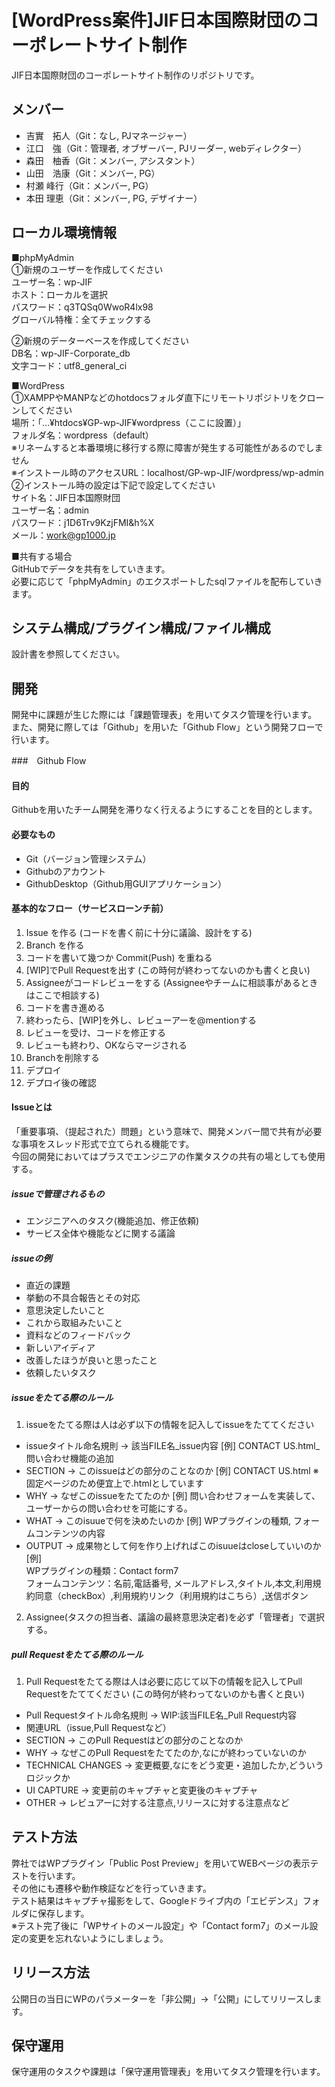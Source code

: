 # [WordPress案件]JIF日本国際財団のコーポレートサイト制作
JIF日本国際財団のコーポレートサイト制作のリポジトリです。

## メンバー
- 吉實　拓人（Git：なし, PJマネージャー）
- 江口　強（Git：管理者, オブザーバー, PJリーダー, webディレクター）
- 森田　柚香（Git：メンバー, アシスタント）
- 山田　浩康（Git：メンバー, PG）
- 村瀬 峰行（Git：メンバー, PG）
- 本田 理恵（Git：メンバー, PG, デザイナー）
## ローカル環境情報
■phpMyAdmin  
①新規のユーザーを作成してください  
ユーザー名：wp-JIF  
ホスト：ローカルを選択  
パスワード：q3TQSq0WwoR4lx98  
グローバル特権：全てチェックする  

②新規のデーターベースを作成してください  
DB名：wp-JIF-Corporate_db  
文字コード：utf8_general_ci  

■WordPress  
①XAMPPやMANPなどのhotdocsフォルダ直下にリモートリポジトリをクローンしてください  
場所：「…¥htdocs¥GP-wp-JIF¥wordpress（ここに設置）」  
フォルダ名：wordpress（default）  
※リネームすると本番環境に移行する際に障害が発生する可能性があるのでしません  
※インストール時のアクセスURL：localhost/GP-wp-JIF/wordpress/wp-admin  
②インストール時の設定は下記で設定してください  
サイト名：JIF日本国際財団  
ユーザー名：admin  
パスワード：j1D6Trv9KzjFMI&h%X  
メール：work@gp1000.jp  

■共有する場合  
GitHubでデータを共有をしていきます。  
必要に応じて「phpMyAdmin」のエクスポートしたsqlファイルを配布していきます。

## システム構成/プラグイン構成/ファイル構成
設計書を参照してください。
## 開発
開発中に課題が生じた際には「課題管理表」を用いてタスク管理を行います。  
また、開発に際しては「Github」を用いた「Github Flow」という開発フローで行います。


###　Github Flow
#### 目的
Githubを用いたチーム開発を滞りなく行えるようにすることを目的とします。
#### 必要なもの
- Git（バージョン管理システム）  
- Githubのアカウント  
- GithubDesktop（Github用GUIアプリケーション）
#### 基本的なフロー（サービスローンチ前）
1. Issue を作る (コードを書く前に十分に議論、設計をする)
2. Branch を作る
3. コードを書いて幾つか Commit(Push) を重ねる
4. [WIP]でPull Requestを出す (この時何が終わってないのかも書くと良い)
5. Assigneeがコードレビューをする (Assigneeやチームに相談事があるときはここで相談する)
6. コードを書き進める
7. 終わったら、[WIP]を外し、レビューアーを@mentionする
8. レビューを受け、コードを修正する
9. レビューも終わり、OKならマージされる
10. Branchを削除する
11. デプロイ
12. デプロイ後の確認
#### Issueとは
「重要事項、（提起された）問題」という意味で、開発メンバー間で共有が必要な事項をスレッド形式で立てられる機能です。  
今回の開発においてはプラスでエンジニアの作業タスクの共有の場としても使用する。

##### issueで管理されるもの
- エンジニアへのタスク(機能追加、修正依頼)  
- サービス全体や機能などに関する議論

##### issueの例
- 直近の課題
- 挙動の不具合報告とその対応
- 意思決定したいこと
- これから取組みたいこと
- 資料などのフィードバック
- 新しいアイディア
- 改善したほうが良いと思ったこと
- 依頼したいタスク
##### issueをたてる際のルール
1. issueをたてる際は人は必ず以下の情報を記入してissueをたててください
  - issueタイトル命名規則 → 該当FILE名_issue内容
  [例] CONTACT US.html_問い合わせ機能の追加
  - SECTION → このissueはどの部分のことなのか
  [例] CONTACT US.html ※固定ページのため便宜上で.htmlとしています
  - WHY → なぜこのissueをたてたのか
  [例] 問い合わせフォームを実装して、ユーザーからの問い合わせを可能にする。
  - WHAT → このisuueで何を決めたいのか
  [例] WPプラグインの種類, フォームコンテンツの内容
  - OUTPUT → 成果物として何を作り上げればこのisuueはcloseしていいのか
  [例]   
    WPプラグインの種類：Contact form7  
    フォームコンテンツ：名前,電話番号, メールアドレス,タイトル,本文,利用規約同意（checkBox）,利用規約リンク（利用規約はこちら）,送信ボタン
2. Assignee(タスクの担当者、議論の最終意思決定者)を必ず「管理者」で選択する。
##### pull Requestをたてる際のルール
1. Pull Requestをたてる際は人は必要に応じて以下の情報を記入してPull Requestをたててください (この時何が終わってないのかも書くと良い)
  - Pull Requestタイトル命名規則 → WIP:該当FILE名_Pull Request内容
  - 関連URL（issue,Pull Requestなど）
  - SECTION → このPull Requestはどの部分のことなのか
  - WHY → なぜこのPull Requestをたてたのか,なにが終わっていないのか
  - TECHNICAL CHANGES → 変更概要,なにをどう変更・追加したか,どういうロジックか
  - UI CAPTURE → 変更前のキャプチャと変更後のキャプチャ
  - OTHER → レビュアーに対する注意点,リリースに対する注意点など

## テスト方法
弊社ではWPプラグイン「Public Post Preview」を用いてWEBページの表示テストを行います。  
その他にも遷移や動作検証などを行っていきます。  
テスト結果はキャプチャ撮影をして、Googleドライブ内の「エビデンス」フォルダに保存します。  
※テスト完了後に「WPサイトのメール設定」や「Contact form7」のメール設定の変更を忘れないようにしましょう。

## リリース方法
公開日の当日にWPのパラメーターを「非公開」→「公開」にしてリリースします。

## 保守運用
保守運用のタスクや課題は「保守運用管理表」を用いてタスク管理を行います。